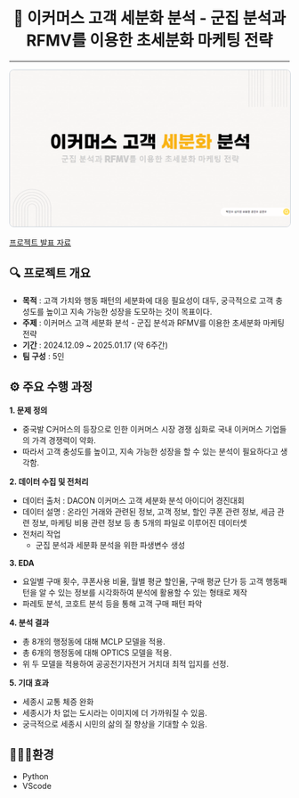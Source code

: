 <h1 style="text-align: center;">🛒 이커머스 고객 세분화 분석 - 군집 분석과 RFMV를 이용한 초세분화 마케팅 전략</h1>
<hr>
<p style="text-align: center;">
    <a href="https://github.com/donghyun0518/marketing-project/blob/main/%EC%B5%9C%EC%A2%85_%EB%A7%88%EC%BC%80%ED%8C%85.pdf" target="_blank">
        <img src="https://github.com/donghyun0518/marketing-project/blob/main/%EB%A7%88%EC%BC%80%ED%8C%85%ED%94%84%EB%A1%9C%EC%A0%9D%ED%8A%B8%ED%91%9C%EC%A7%80.png" alt="Project Cover" style="width: 1000px; border: 1px solid #c9d1d9; border-radius: 8px;">
    </a>
</p>

[프로젝트 발표 자료](https://github.com/donghyun0518/marketing-project/blob/main/%EC%B5%9C%EC%A2%85_%EB%A7%88%EC%BC%80%ED%8C%85.pdf)

## 🔍 프로젝트 개요
- **목적** : 고객 가치와 행동 패턴의 세분화에 대응 필요성이 대두, 궁극적으로 고객 충성도를 높이고 지속 가능한 성장을 도모하는 것이 목표이다.
- **주제** : 이커머스 고객 세분화 분석 - 군집 분석과 RFMV를 이용한 초세분화 마케팅 전략
- **기간** : 2024.12.09 ~ 2025.01.17 (약 6주간)
- **팀 구성** : 5인

## ⚙️ 주요 수행 과정
**1. **문제 정의****
   - 중국발 C커머스의 등장으로 인한 이커머스 시장 경쟁 심화로 국내 이커머스 기업들의 가격 경쟁력이 약화.
   - 따라서 고객 충성도를 높이고, 지속 가능한 성장을 할 수 있는 분석이 필요하다고 생각함.

**2. **데이터 수집 및 전처리****
   - 데이터 출처 : DACON 이커머스 고객 세분화 분석 아이디어 경진대회
   - 데이터 설명 : 온라인 거래와 관련된 정보, 고객 정보, 할인 쿠폰 관련 정보, 세금 관련 정보, 마케팅 비용 관련 정보 등 총 5개의 파일로 이루어진 데이터셋
   - 전처리 작업
     - 군집 분석과 세분화 분석을 위한 파생변수 생성

**3. **EDA****
   - 요일별 구매 횟수, 쿠폰사용 비율, 월별 평균 할인율, 구매 평균 단가 등 고객 행동패턴을 알 수 있는 정보를 시각화하여 분석에 활용할 수 있는 형태로 제작
   - 파레토 분석, 코호트 분석 등을 통해 고객 구매 패턴 파악

**4. **분석 결과****
   - 총 8개의 행정동에 대해 MCLP 모델을 적용.
   - 총 6개의 행정동에 대해 OPTICS 모델을 적용.
   - 위 두 모델을 적용하여 공공전기자전거 거치대 최적 입지를 선정.

**5. **기대 효과****
   - 세종시 교통 체증 완화
   - 세종시가 차 없는 도시라는 이미지에 더 가까워질 수 있음.
   - 궁극적으로 세종시 시민의 삶의 질 향상을 기대할 수 있음.


## 🧑🏻‍💻환경
- Python
- VScode

